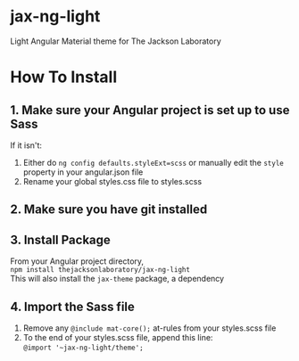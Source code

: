 # jax-ng-light
Light Angular Material theme for The Jackson Laboratory

# How To Install

## 1. Make sure your Angular project is set up to use Sass
If it isn't:
1. Either do `ng config defaults.styleExt=scss` or manually edit the `style` property in your angular.json file
2. Rename your global styles.css file to styles.scss 

## 2. Make sure you have git installed

## 3. Install Package
From your Angular project directory,  
`npm install thejacksonlaboratory/jax-ng-light`  
This will also install the `jax-theme` package, a dependency

## 4. Import the Sass file
1. Remove any `@include mat-core();` at-rules from your styles.scss file
2. To the end of your styles.scss file, append this line:  
`@import '~jax-ng-light/theme';`
